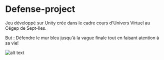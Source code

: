 # Defense-project

Jeu développé sur Unity crée dans le cadre cours d'Univers Virtuel au Cégep de Sept-Iles.

But : Défendre le mur bleu jusqu'à la vague finale tout en faisant atention à sa vie!


![alt text](https://github.com/ClemPera/Defense-project/blob/main/Screenshots/Screenshot01.png?raw=true)
